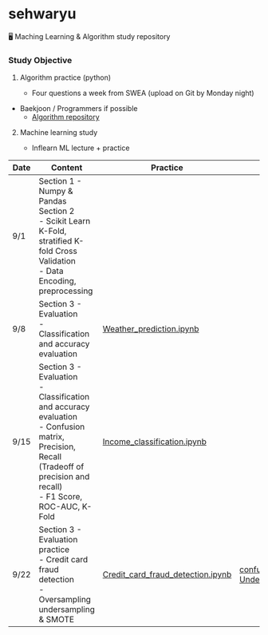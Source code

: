 # sehwaryu

🖥 Maching Learning & Algorithm study repository



### Study Objective

1. Algorithm practice (python)

   - Four questions a week from SWEA (upload on Git by Monday night)
- Baekjoon / Programmers if possible
   - [Algorithm repository](https://github.com/sophryu99/algorithm)

2. Machine learning study 

   - Inflearn ML lecture + practice



| Date | Content                                                      | Practice                                                     | Notes                                                        |
| ---- | ------------------------------------------------------------ | ------------------------------------------------------------ | ------------------------------------------------------------ |
| 9/1  | Section 1 - Numpy & Pandas <br />Section 2 <br />- Scikit Learn K-Fold, stratified K-fold Cross Validation<br />- Data Encoding, preprocessing |                                                              |                                                              |
| 9/8  | Section 3 - Evaluation <br />- Classification and accuracy evaluation <br /> | [Weather_prediction.ipynb](https://github.com/datasci-study/sehwaryu/tree/master/Machine_learning/Classification/Weather_prediction) |                                                              |
| 9/15 | Section 3 - Evaluation <br />- Classification and accuracy evaluation <br />- Confusion matrix, Precision, Recall (Tradeoff of precision and recall)<br />- F1 Score, ROC-AUC, K-Fold | [Income_classification.ipynb](https://github.com/datasci-study/sehwaryu/tree/master/Machine_learning/Classification/Income_classification) |                                                              |
| 9/22 | Section 3 - Evaluation practice<br />- Credit card fraud detection<br />- Oversampling undersampling & SMOTE | [Credit_card_fraud_detection.ipynb](https://github.com/datasci-study/sehwaryu/tree/master/Machine_learning/Classification/Credit_card_fraud_detection) | [confusion_matrix.md](https://github.com/datasci-study/sehwaryu/blob/master/Machine_learning/confusion_matrix.md)<br />[Undersampling/Oversampling](https://sophuu.tistory.com/8?category=893666) |


